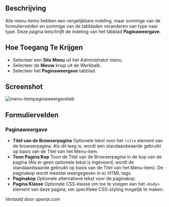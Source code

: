 <!-- Filename: Help6.x:Menu_Item_Page_Display  / Display title: Menu Items Paginaweergave -->

## Beschrijving

Alle menu-items hebben een vergelijkbare indeling, maar sommige van de 
formuliervelden en sommige van de tabbladen veranderen van type naar type. 
Deze pagina beschrijft de indeling van het tabblad **Paginaweergave**.

## Hoe Toegang Te Krijgen

* Selecteer een **Site Menu** uit het Administrator menu.
* Selecteer de **Nieuw** knop uit de Werkbalk.
* Selecteer het **Paginaweergave** tabblad.

## Screenshot

![menu-itempaginaweergavetab](../../../nl/images/menu-items-common/menu-item-page-display.png)

## Formuliervelden

### Paginaweergave

- **Titel van de Browserpagina** Optionele tekst voor het `title` element van de browserpagina.
  Als dit leeg is, wordt een standaardwaarde gebruikt op basis van de Titel van het Menu-item.
- **Toon Pagina Kop** Toon de Titel van de Browserpagina in de kop van
  de pagina (Als er geen optionele tekst is ingevoerd, wordt de standaardwaarde gebruikt
  op basis van de Titel van het Menu-item). De paginakop wordt meestal weergegeven in `H1` HTML tags.
- **Paginakop** Optionele alternatieve tekst voor de paginakop.
- **Pagina Klasse** Optionele CSS-klasse om toe te voegen aan het `<body>` element van deze pagina,
  om specifieke CSS-styling mogelijk te maken.

*Vertaald door openai.com*

